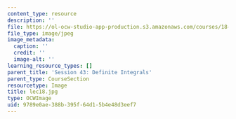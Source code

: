 ```yaml
---
content_type: resource
description: ''
file: https://ol-ocw-studio-app-production.s3.amazonaws.com/courses/18-01sc-single-variable-calculus-fall-2010/9789e0ae388b395f64d15b4e48d3eef7_lec18.jpg
file_type: image/jpeg
image_metadata:
  caption: ''
  credit: ''
  image-alt: ''
learning_resource_types: []
parent_title: 'Session 43: Definite Integrals'
parent_type: CourseSection
resourcetype: Image
title: lec18.jpg
type: OCWImage
uid: 9789e0ae-388b-395f-64d1-5b4e48d3eef7
---
```


